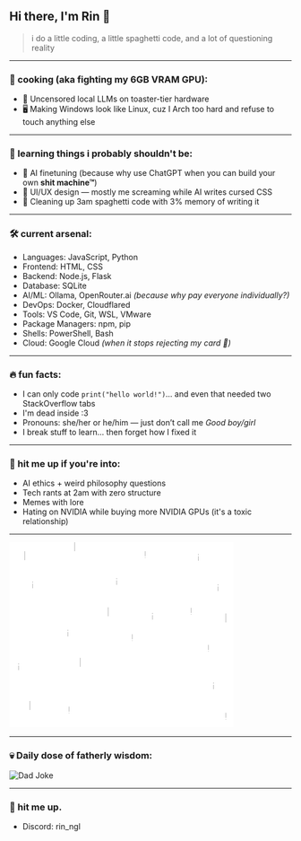 ## Hi there, I'm Rin 👋

> i do a little coding, a little spaghetti code, and a lot of questioning reality

---

### 🧠 cooking (aka fighting my 6GB VRAM GPU):
- 🧠 Uncensored local LLMs on toaster-tier hardware
- 🖥️ Making Windows look like Linux, cuz I Arch too hard and refuse to touch anything else

---

### 🌱 learning things i probably shouldn't be:
- 🤖 AI finetuning (because why use ChatGPT when you can build your own **shit machine™**)
- 🎨 UI/UX design — mostly me screaming while AI writes cursed CSS
- 🧼 Cleaning up 3am spaghetti code with 3% memory of writing it

---

### 🛠️ current arsenal:
- Languages: JavaScript, Python  
- Frontend: HTML, CSS  
- Backend: Node.js, Flask  
- Database: SQLite  
- AI/ML: Ollama, OpenRouter.ai *(because why pay everyone individually?)*  
- DevOps: Docker, Cloudflared  
- Tools: VS Code, Git, WSL, VMware  
- Package Managers: npm, pip  
- Shells: PowerShell, Bash  
- Cloud: Google Cloud *(when it stops rejecting my card 😤)*

---

### 🔥 fun facts:
- I can only code `print("hello world!")`... and even that needed two StackOverflow tabs
- I'm dead inside :3
- Pronouns: she/her or he/him — just don’t call me *Good boy/girl*
- I break stuff to learn... then forget how I fixed it

---

### 💬 hit me up if you're into:
- AI ethics + weird philosophy questions
- Tech rants at 2am with zero structure
- Memes with lore
- Hating on NVIDIA while buying more NVIDIA GPUs (it's a toxic relationship)

---

![cute katze](./assets/katze.gif)

---

### 💀 Daily dose of fatherly wisdom:
![Dad Joke](https://readme-jokes.vercel.app/api?theme=tokyonight&hideBorder)

---

### 💅 hit me up.
- Discord: rin_ngl
